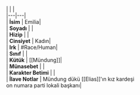 |  |  |<br>|---|---|<br>| **İsim** | Emilia|<br>| **Soyadı** | |<br>| **Hizip** | |<br>| **Cinsiyet** | Kadın|<br>| **Irk** | #Race/Human|<br>| **Sınıf** | |<br>| **Kütük** | [[Mündung]]|<br>| **Münasebet** | |<br>| **Karakter Betimi** | |<br>| **İlave Notlar** | Mündung dükü [[Elias]]'ın kız kardeşi<br>on numara parti lokali başkanı|<br>